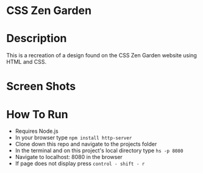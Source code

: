 # CSS Zen Garden

# Description

This is a recreation of a design found on the CSS Zen Garden website using HTML and CSS.

# Screen Shots

# How To Run

- Requires Node.js
- In your browser type ``` npm install http-server ```
- Clone down this repo and navigate to the projects folder
- In the terminal and on this project's local directory type ``` hs -p 8080 ```
- Navigate to localhost: 8080 in the browser
- If page does not display press ``` control - shift - r ```